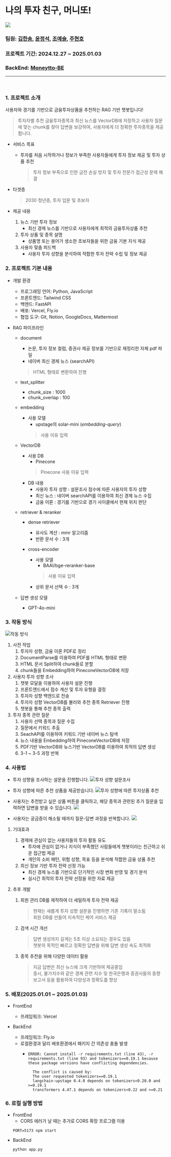 # 나의 투자 친구, 머니또!
![](./assets/project.png)

### 팀원: [김한송](https://github.com/Lycirrus), [윤정석](https://github.com/IcarusToSun), [조예슬](https://github.com/seul1230), [주현호](https://github.com/hyjoo1226)
### 프로젝트 기간: 2024.12.27 ~ 2025.01.03
### BackEnd: [Moneytto-BE](https://github.com/hyjoo1226/Moneytto-BE)
<hr>
<br>

### 1. 프로젝트 소개
사용자와 경기를 기반으로 금융투자상품을 추천하는 RAG 기반 챗봇입니다!
> 투자자별 추천 금융투자종목과 최신 뉴스를 VectorDB에 저장하고 사용자 질문에 맞는 chunk를 찾아 답변을 보강하여, 사용자에게 더 정확한 투자종목을 제공합니다.

- 서비스 목표
    - 투자를 처음 시작하거나 정보가 부족한 사용자들에게 투자 정보 제공 및 투자 상품 추천
        > 투자 정보 부족으로 인한 금전 손실 방지 및 투자 전문가 접근성 문제 해결

- 타겟층
    > 2030 청년층, 투자 입문 및 초보자

- 제공 내용
    1. 뉴스 기반 투자 정보
        - 최신 경제 뉴스를 기반으로 사용자에게 최적의 금융투자상품 추천
    2. 투자 상품 및 종목 설명
        - 상품명 또는 용어가 생소한 초보자들을 위한 금융 기본 지식 제공
    3. 사용자 맟춤 피드백
        - 사용자 투자 성향을 분석하여 적합한 투자 전략 수립 및 정보 제공


### 2. 프로젝트 기본 내용
- 개발 환경
    - 프로그래밍 언어: Python, JavaScript
    - 프론트엔드: Tailwind CSS
    - 백엔드: FastAPI
    - 배포: Vercel, Fly.io
    - 협업 도구: Git, Notion, GoogleDocs, Mattermost

- RAG 파이프라인
    - document
        - 논문, 투자 정보 컬럼, 증권사 제공 정보를 기반으로 재정리한 자체 pdf 파일
        - 네이버 최신 경제 뉴스 (searchAPI)
        > HTML 형태로 변환하여 진행

    - text_splitter
        - chunk_size : 1000
        - chunk_overlap : 100

    - embedding
        - 사용 모델
            - upstage의 solar-mini (*embedding-query*)
            > 사용 이유 입력

    - VectorDB
        - 사용 DB
            - Pinecone
            > Pinecone 사용 이유 입력
        - DB 내용
            - 사용자 투자 성향 : 설문조사 점수에 따른 사용자의 투자 성향
            - 최신 뉴스 : 네이버 searchAPI를 이용하여 최신 경제 뉴스 수집
            - 금융 이론 : 경기를 기반으로 경기 사이클에서 현재 위치 판단

    - retriever & reranker
        - dense retriever
            - 유사도 계산 : mmr 알고리즘
            - 반환 문서 수 : 3개

        - cross-encoder
            - 사용 모델
                - BAAI/bge-reranker-base
                > 사용 이유 입력
            - 상위 문서 선택 수 : 3개

    - 답변 생성 모델
        - GPT-4o-mini


### 3. 작동 방식
![작동 방식](./assets/work.png)
1. 사전 작업
    1. 투자자 성향, 금융 이론 PDF로 정리
    2. DocumentParse를 이용하여 PDF를 HTML 형태로 변환
    3. HTML 문서 Split하여 chunk들로 분할
    4. chunk들을 Embedding하여 PineconeVectorDB에 저장
2. 사용자 투자 성향 조사
    1. 챗봇 모달을 이용하여 사용자 설문 진행
    2. 프론트엔드에서 점수 계산 및 투자 유형을 결정
    3. 투자자 성향 백엔드로 전송
    4. 투자자 성향 VectorDB를 불러와 추천 종목 Retriever 진행
    5. 챗봇을 통해 추천 종목 출력
3. 투자 종목 관련 질문
    1. 사용자 선택 종목과 질문 수집
    2. 질문에서 키워드 추출
    3. SeachAPI를 이용하여 키워드 기반 네이버 뉴스 탐색
    4. 뉴스 내용을 Embedding하여 PineconeVectorDB에 저장
    5. PDF기반 VectorDB와 뉴스기반 VectorDB를 이용하여 최적의 답변 생성
    6. 3-1 ~ 3-5 과정 반복


### 4. 사용법
- 투자 성향을 조사하는 설문을 진행합니다.
![투자 성향 설문조사](./assets/survey.png)

- 투자 성향에 따른 추천 상품을 제공받습니다.
![투자 성향에 따른 투자상품 추천](./assets/result_1.png)

- 사용자는 추천받고 싶은 상품 버튼을 클릭하고, 해당 종목과 관련된 추가 질문을 입력하면 답변을 받을 수 있습니다.
![](./assets/result_2.png)


- 사용자는 궁금증이 해소될 때까지 질문-답변 과정을 반복합니다.
![](./assets/result_3.png)


1. 기대효과 
    1. 경제에 관심이 없는 사용자들의 투자 활동 유도
        - 투자에 관심이 없거나 지식이 부족했던 사람들에게 챗봇이라는 친근하고 쉬운 접근법 제공
        - 개인의 소비 패턴, 위험 성향, 목표 등을 분석해 적합한 금융 상품 추천
    2. 최신 정보 기반 투자 전략 선정 가능
        - 최신 경제 뉴스를 기반으로 단기적인 시장 변화 반영 및 경기 분석
        - 실시간 최적의 투자 전략 선정을 위한 자료 제공

2. 추후 개발
    1. 회원 관리 DB를 제작하여 더 세밀하게 투자 전략 제공
        > 현재는 새롭게 투자 성향 설문을 진행하면 기존 기록이 말소됨
        > <br>회원 DB를 만들어 지속적인 케어 서비스 제공
    2. 검색 시간 개선
        > 답변 생성까지 길게는 5초 이상 소요되는 경우도 있음
        > <br>챗봇의 목적인 빠르고 정확한 답변을 위해 답변 생성 속도 최적화
    3. 종목 추천을 위해 다양한 데이터 활용
        > 지금 답변은 최신 뉴스에 크게 기반하여 제공중임
        > <br>증시, 물가지수와 같은 경제 관련 지수 및 한국은행과 증권사들의 동향 보고서 등을 활용하여 다양성과 정확도를 향상


### 5. 배포(2025.01.01 ~ 2025.01.03)
- FrontEnd
    - 프레임워크: Vercel

- BackEnd
    - 프레임워크: Fly.io
    - 로컬환경과 달리 배포환경에서 패키지 간 의존성 충돌 발생
        - ```
          ERROR: Cannot install -r requirements.txt (line 43), -r requirements.txt (line 93) and tokenizers==0.19.1 because these package versions have conflicting dependencies.
        
            The conflict is caused by:
            The user requested tokenizers==0.19.1
            langchain-upstage 0.4.0 depends on tokenizers<0.20.0 and >=0.19.1
            transformers 4.47.1 depends on tokenizers<0.22 and >=0.21 
          ```



### 6. 로컬 실행 방법

- FrontEnd
  - CORS 에러가 날 때는 추가로 CORS 확장 프로그램 이용
  ```
  PORT=5173 npm start
  ```
- BackEnd
  ```
  python app.py
  ```